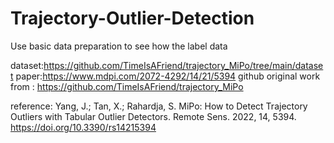 # Trajectory-Outlier-Detection
Use basic data preparation to see how the label data

dataset:https://github.com/TimeIsAFriend/trajectory_MiPo/tree/main/dataset
paper:https://www.mdpi.com/2072-4292/14/21/5394
github original work from :  https://github.com/TimeIsAFriend/trajectory_MiPo


reference: Yang, J.; Tan, X.; Rahardja, S. MiPo: How to Detect Trajectory Outliers with Tabular Outlier Detectors. Remote Sens. 2022, 14, 5394. https://doi.org/10.3390/rs14215394
